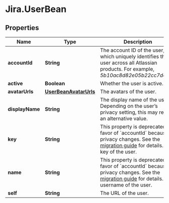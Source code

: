 # Jira.UserBean

## Properties

Name | Type | Description | Notes
------------ | ------------- | ------------- | -------------
**accountId** | **String** | The account ID of the user, which uniquely identifies the user across all Atlassian products. For example, *5b10ac8d82e05b22cc7d4ef5*. | [optional] 
**active** | **Boolean** | Whether the user is active. | [optional] 
**avatarUrls** | [**UserBeanAvatarUrls**](UserBeanAvatarUrls.md) | The avatars of the user. | [optional] 
**displayName** | **String** | The display name of the user. Depending on the user’s privacy setting, this may return an alternative value. | [optional] 
**key** | **String** | This property is deprecated in favor of &#x60;accountId&#x60; because of privacy changes. See the [migration guide](https://developer.atlassian.com/cloud/jira/platform/deprecation-notice-user-privacy-api-migration-guide/) for details.   The key of the user. | [optional] 
**name** | **String** | This property is deprecated in favor of &#x60;accountId&#x60; because of privacy changes. See the [migration guide](https://developer.atlassian.com/cloud/jira/platform/deprecation-notice-user-privacy-api-migration-guide/) for details.   The username of the user. | [optional] 
**self** | **String** | The URL of the user. | [optional] 


